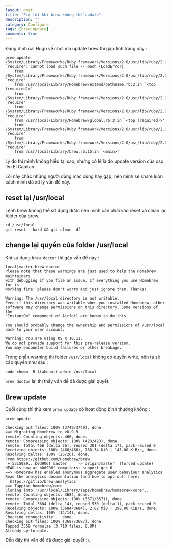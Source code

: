 ```yaml
---
layout: post
title: "Fix lỗi khi brew không thể update"
description: ""
category: Configure
tags: [brew update]
comments: true
---
```


Đang định cài Hugo về chơi mà update brew thì gặp tình trạng này :

```text
brew update
/System/Library/Frameworks/Ruby.framework/Versions/2.0/usr/lib/ruby/2.0.0/rubygems/core_ext/kernel_require.rb:55:in `require': cannot load such file -- mach (LoadError)
    from /System/Library/Frameworks/Ruby.framework/Versions/2.0/usr/lib/ruby/2.0.0/rubygems/core_ext/kernel_require.rb:55:in `require'
    from /usr/local/Library/Homebrew/extend/pathname.rb:2:in `<top (required)>'
    from /System/Library/Frameworks/Ruby.framework/Versions/2.0/usr/lib/ruby/2.0.0/rubygems/core_ext/kernel_require.rb:55:in `require'
    from /System/Library/Frameworks/Ruby.framework/Versions/2.0/usr/lib/ruby/2.0.0/rubygems/core_ext/kernel_require.rb:55:in `require'
    from /usr/local/Library/Homebrew/global.rb:3:in `<top (required)>'
    from /System/Library/Frameworks/Ruby.framework/Versions/2.0/usr/lib/ruby/2.0.0/rubygems/core_ext/kernel_require.rb:55:in `require'
    from /System/Library/Frameworks/Ruby.framework/Versions/2.0/usr/lib/ruby/2.0.0/rubygems/core_ext/kernel_require.rb:55:in `require'
    from /usr/local/Library/brew.rb:15:in `<main>'
```

Lý do thì mình không hiểu tại sao, nhưng có lẽ là do update version của osx lên El Capitan.

Lỗi này chắc những người dùng mac cũng hay gặp, nên mình sẽ share luôn cách mình đã xử lý vấn đề này.

<!-- more -->

## reset lại /usr/local

Lệnh brew không thể sử dụng được nên mình cần phải vào reset và clean lại folder của brew.

```text
cd /usr/local
git reset --hard && git clean -df
```

## change lại quyền của folder /usr/local

Khi sử dụng `brew doctor` thì gặp vấn đề này :

```text
local|master brew doctor
Please note that these warnings are just used to help the Homebrew maintainers
with debugging if you file an issue. If everything you use Homebrew for is
working fine: please don't worry and just ignore them. Thanks!

Warning: The /usr/local directory is not writable.
Even if this directory was writable when you installed Homebrew, other
software may change permissions on this directory. Some versions of the
"InstantOn" component of Airfoil are known to do this.

You should probably change the ownership and permissions of /usr/local
back to your user account.

Warning: You are using OS X 10.11.
We do not provide support for this pre-release version.
You may encounter build failures or other breakage.
```

Trong phần warning thì folder `/usr/local` không có quyền write, nên ta sẽ cấp quyền như sau :

```text
sudo chown -R $(whoami):admin /usr/local
```

`brew doctor` lại thì thấy vấn đề đã được giải quyết.

## Brew update

Cuối cùng thì thử xem `brew update` có hoạt động bình thường không :

```text
brew update

Checking out files: 100% (3749/3749), done.
==> Migrating Homebrew to v0.9.9
remote: Counting objects: 466, done.
remote: Compressing objects: 100% (423/423), done.
remote: Total 466 (delta 26), reused 301 (delta 17), pack-reused 0
Receiving objects: 100% (466/466), 768.34 KiB | 143.00 KiB/s, done.
Resolving deltas: 100% (26/26), done.
From https://github.com/Homebrew/brew
 + 53c5089...b0d906f master     -> origin/master  (forced update)
HEAD is now at b0d906f compilers: support gcc 6
==> Homebrew has enabled anonymous aggregate user behaviour analytics
Read the analytics documentation (and how to opt-out) here:
  https://git.io/brew-analytics
==> Tapping homebrew/core
Cloning into '/usr/local/Library/Taps/homebrew/homebrew-core'...
remote: Counting objects: 3684, done.
remote: Compressing objects: 100% (3571/3571), done.
remote: Total 3684 (delta 14), reused 530 (delta 1), pack-reused 0
Receiving objects: 100% (3684/3684), 2.82 MiB | 298.00 KiB/s, done.
Resolving deltas: 100% (14/14), done.
Checking connectivity... done.
Checking out files: 100% (3687/3687), done.
Tapped 3559 formulae (3,710 files, 8.8M)
Already up-to-date.
```

Đến đây thì vấn đề đã được giải quyết :).


